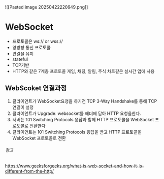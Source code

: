 ![[Pasted image 20250422220649.png]]
# WebSocket
* 프로토콜은 ws:// or wss://
* 양방향 통신 프로토콜
* 연결을 유지
* stateful
* TCP기반
* HTTP와 같은 7계층 프로토콜
게임, 채팅, 알림, 주식 차트같은 실시간 앱에 사용

## WebScoket 연결과정
1. 클라이언트가 WebSocket요청을 하기전 TCP 3-Way Handshake를 통해 TCP연결이 설정
2. 클라이언트가 Upgrade: websocket를 헤더에 담아 HTTP 요청을한다.
3. 서버는 101 Switching Protocols 응답과 함께 HTTP 프로토콜을 WebSocket 프로토콜로 전환한다
4. 클라이언트는 101 Switching Protocols 응답을 받고 HTTP 프로토콜을 WebSocket 프로토콜로 전환
###### 참고
https://www.geeksforgeeks.org/what-is-web-socket-and-how-it-is-different-from-the-http/